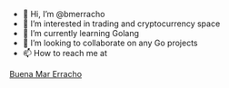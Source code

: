 - 👋 Hi, I’m @bmerracho
- 👀 I’m interested in trading and cryptocurrency space
- 🌱 I’m currently learning Golang
- 💞️ I’m looking to collaborate on any Go projects
- 📫 How to reach me at

<div class="badge-base LI-profile-badge" data-locale="en_US" data-size="medium" data-theme="light" data-type="VERTICAL" data-vanity="buena-mar-erracho-390285143" data-version="v1"><a class="badge-base__link LI-simple-link" href="https://ph.linkedin.com/in/buena-mar-erracho-390285143?trk=profile-badge">Buena Mar Erracho</a></div>
              
<!---
bmerracho/bmerracho is a ✨ special ✨ repository because its `README.md` (this file) appears on your GitHub profile.
You can click the Preview link to take a look at your changes.
--->

